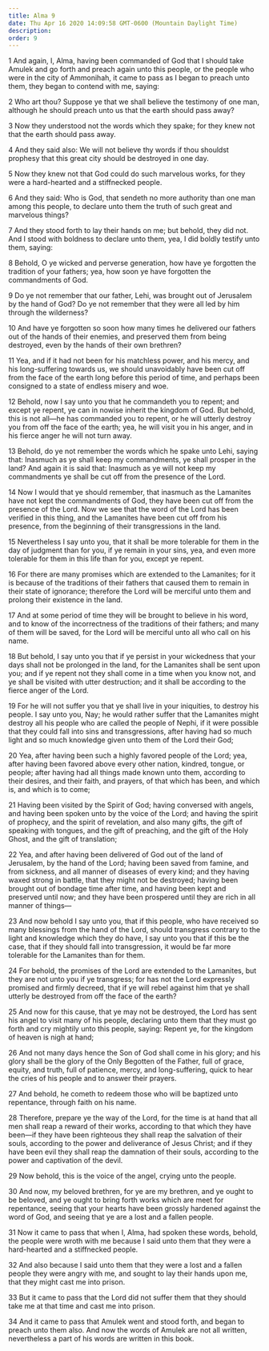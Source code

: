 ```yaml
---
title: Alma 9
date: Thu Apr 16 2020 14:09:58 GMT-0600 (Mountain Daylight Time)
description: 
order: 9
---
```


<span></span>
<p>
  1 And again, I, Alma, having been commanded of God that I should take Amulek
  and go forth and preach again unto this people, or the people who were in the
  city of Ammonihah, it came to pass as I began to preach unto them, they began
  to contend with me, saying:
</p>
<p>
  2 Who art thou? Suppose ye that we shall believe the testimony of one man,
  although he should preach unto us that the earth should pass away?
</p>
<p>
  3 Now they understood not the words which they spake; for they knew not that
  the earth should pass away.
</p>
<p>
  4 And they said also: We will not believe thy words if thou shouldst prophesy
  that this great city should be destroyed in one day.
</p>
<p>
  5 Now they knew not that God could do such marvelous works, for they were a
  hard-hearted and a stiffnecked people.
</p>
<p>
  6 And they said: Who is God, that sendeth no more authority than one man among
  this people, to declare unto them the truth of such great and marvelous
  things?
</p>
<p>
  7 And they stood forth to lay their hands on me; but behold, they did not. And
  I stood with boldness to declare unto them, yea, I did boldly testify unto
  them, saying:
</p>
<p>
  8 Behold, O ye wicked and perverse generation, how have ye forgotten the
  tradition of your fathers; yea, how soon ye have forgotten the commandments of
  God.
</p>
<p>
  9 Do ye not remember that our father, Lehi, was brought out of Jerusalem by
  the hand of God? Do ye not remember that they were all led by him through the
  wilderness?
</p>
<p>
  10 And have ye forgotten so soon how many times he delivered our fathers out
  of the hands of their enemies, and preserved them from being destroyed, even
  by the hands of their own brethren?
</p>
<p>
  11 Yea, and if it had not been for his matchless power, and his mercy, and his
  long-suffering towards us, we should unavoidably have been cut off from the
  face of the earth long before this period of time, and perhaps been consigned
  to a state of endless misery and woe.
</p>
<p>
  12 Behold, now I say unto you that he commandeth you to repent; and except ye
  repent, ye can in nowise inherit the kingdom of God. But behold, this is not
  all&#x2014;he has commanded you to repent, or he will utterly destroy you from
  off the face of the earth; yea, he will visit you in his anger, and in his
  fierce anger he will not turn away.
</p>
<p>
  13 Behold, do ye not remember the words which he spake unto Lehi, saying that:
  Inasmuch as ye shall keep my commandments, ye shall prosper in the land? And
  again it is said that: Inasmuch as ye will not keep my commandments ye shall
  be cut off from the presence of the Lord.
</p>
<p>
  14 Now I would that ye should remember, that inasmuch as the Lamanites have
  not kept the commandments of God, they have been cut off from the presence of
  the Lord. Now we see that the word of the Lord has been verified in this
  thing, and the Lamanites have been cut off from his presence, from the
  beginning of their transgressions in the land.
</p>
<p>
  15 Nevertheless I say unto you, that it shall be more tolerable for them in
  the day of judgment than for you, if ye remain in your sins, yea, and even
  more tolerable for them in this life than for you, except ye repent.
</p>
<p>
  16 For there are many promises which are extended to the Lamanites; for it is
  because of the traditions of their fathers that caused them to remain in their
  state of ignorance; therefore the Lord will be merciful unto them and prolong
  their existence in the land.
</p>
<p>
  17 And at some period of time they will be brought to believe in his word, and
  to know of the incorrectness of the traditions of their fathers; and many of
  them will be saved, for the Lord will be merciful unto all who call on his
  name.
</p>
<p>
  18 But behold, I say unto you that if ye persist in your wickedness that your
  days shall not be prolonged in the land, for the Lamanites shall be sent upon
  you; and if ye repent not they shall come in a time when you know not, and ye
  shall be visited with utter destruction; and it shall be according to the
  fierce anger of the Lord.
</p>
<p>
  19 For he will not suffer you that ye shall live in your iniquities, to
  destroy his people. I say unto you, Nay; he would rather suffer that the
  Lamanites might destroy all his people who are called the people of Nephi, if
  it were possible that they could fall into sins and transgressions, after
  having had so much light and so much knowledge given unto them of the Lord
  their God;
</p>
<p>
  20 Yea, after having been such a highly favored people of the Lord; yea, after
  having been favored above every other nation, kindred, tongue, or people;
  after having had all things made known unto them, according to their desires,
  and their faith, and prayers, of that which has been, and which is, and which
  is to come;
</p>
<p>
  21 Having been visited by the Spirit of God; having conversed with angels, and
  having been spoken unto by the voice of the Lord; and having the spirit of
  prophecy, and the spirit of revelation, and also many gifts, the gift of
  speaking with tongues, and the gift of preaching, and the gift of the Holy
  Ghost, and the gift of translation;
</p>
<p>
  22 Yea, and after having been delivered of God out of the land of Jerusalem,
  by the hand of the Lord; having been saved from famine, and from sickness, and
  all manner of diseases of every kind; and they having waxed strong in battle,
  that they might not be destroyed; having been brought out of bondage time
  after time, and having been kept and preserved until now; and they have been
  prospered until they are rich in all manner of things&#x2014;
</p>
<p>
  23 And now behold I say unto you, that if this people, who have received so
  many blessings from the hand of the Lord, should transgress contrary to the
  light and knowledge which they do have, I say unto you that if this be the
  case, that if they should fall into transgression, it would be far more
  tolerable for the Lamanites than for them.
</p>
<p>
  24 For behold, the promises of the Lord are extended to the Lamanites, but
  they are not unto you if ye transgress; for has not the Lord expressly
  promised and firmly decreed, that if ye will rebel against him that ye shall
  utterly be destroyed from off the face of the earth?
</p>
<p>
  25 And now for this cause, that ye may not be destroyed, the Lord has sent his
  angel to visit many of his people, declaring unto them that they must go forth
  and cry mightily unto this people, saying: Repent ye, for the kingdom of
  heaven is nigh at hand;
</p>
<p>
  26 And not many days hence the Son of God shall come in his glory; and his
  glory shall be the glory of the Only Begotten of the Father, full of grace,
  equity, and truth, full of patience, mercy, and long-suffering, quick to hear
  the cries of his people and to answer their prayers.
</p>
<p>
  27 And behold, he cometh to redeem those who will be baptized unto repentance,
  through faith on his name.
</p>
<p>
  28 Therefore, prepare ye the way of the Lord, for the time is at hand that all
  men shall reap a reward of their works, according to that which they have
  been&#x2014;if they have been righteous they shall reap the salvation of their
  souls, according to the power and deliverance of Jesus Christ; and if they
  have been evil they shall reap the damnation of their souls, according to the
  power and captivation of the devil.
</p>
<p>29 Now behold, this is the voice of the angel, crying unto the people.</p>
<p>
  30 And now, my beloved brethren, for ye are my brethren, and ye ought to be
  beloved, and ye ought to bring forth works which are meet for repentance,
  seeing that your hearts have been grossly hardened against the word of God,
  and seeing that ye are a lost and a fallen people.
</p>
<p>
  31 Now it came to pass that when I, Alma, had spoken these words, behold, the
  people were wroth with me because I said unto them that they were a
  hard-hearted and a stiffnecked people.
</p>
<p>
  32 And also because I said unto them that they were a lost and a fallen people
  they were angry with me, and sought to lay their hands upon me, that they
  might cast me into prison.
</p>
<p>
  33 But it came to pass that the Lord did not suffer them that they should take
  me at that time and cast me into prison.
</p>
<p>
  34 And it came to pass that Amulek went and stood forth, and began to preach
  unto them also. And now the words of Amulek are not all written, nevertheless
  a part of his words are written in this book.
</p>
